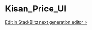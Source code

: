 # Kisan_Price_UI

[Edit in StackBlitz next generation editor ⚡️](https://stackblitz.com/~/github.com/Harshawardhan2209/Kisan_Price_UI)